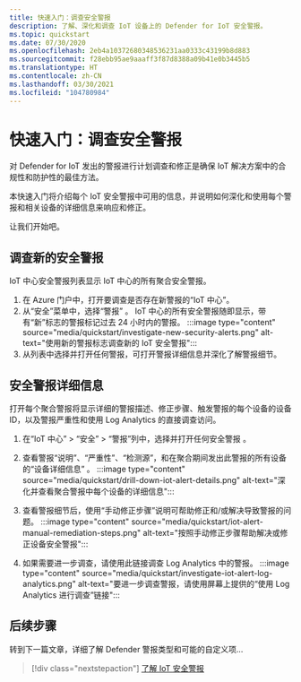 ```yaml
---
title: 快速入门：调查安全警报
description: 了解、深化和调查 IoT 设备上的 Defender for IoT 安全警报。
ms.topic: quickstart
ms.date: 07/30/2020
ms.openlocfilehash: 2eb4a10372680348536231aa0333c43199b8d883
ms.sourcegitcommit: f28ebb95ae9aaaff3f87d8388a09b41e0b3445b5
ms.translationtype: HT
ms.contentlocale: zh-CN
ms.lasthandoff: 03/30/2021
ms.locfileid: "104780984"
---
```

# <a name="quickstart-investigate-security-alerts"></a>快速入门：调查安全警报

对 Defender for IoT 发出的警报进行计划调查和修正是确保 IoT 解决方案中的合规性和防护性的最佳方法。

本快速入门将介绍每个 IoT 安全警报中可用的信息，并说明如何深化和使用每个警报和相关设备的详细信息来响应和修正。 

让我们开始吧。 


## <a name="investigate-new-security-alerts"></a>调查新的安全警报

IoT 中心安全警报列表显示 IoT 中心的所有聚合安全警报。 

1. 在 Azure 门户中，打开要调查是否存在新警报的“IoT 中心”。
1. 从“安全”菜单中，选择“警报” 。 IoT 中心的所有安全警报随即显示，带有“新”标志的警报标记过去 24 小时内的警报。
:::image type="content" source="media/quickstart/investigate-new-security-alerts.png" alt-text="使用新的警报标志调查新的 IoT 安全警报":::
1. 从列表中选择并打开任何警报，可打开警报详细信息并深化了解警报细节。 

## <a name="security-alert-details"></a>安全警报详细信息

打开每个聚合警报将显示详细的警报描述、修正步骤、触发警报的每个设备的设备 ID，以及警报严重性和使用 Log Analytics 的直接调查访问。 

1. 在“IoT 中心” > “安全” > “警报”列中，选择并打开任何安全警报  。 
1. 查看警报“说明”、“严重性”、“检测源”，和在聚合期间发出此警报的所有设备的“设备详细信息”   。
:::image type="content" source="media/quickstart/drill-down-iot-alert-details.png" alt-text="深化并查看聚合警报中每个设备的详细信息"::: 
1. 查看警报细节后，使用“手动修正步骤”说明可帮助修正和/或解决导致警报的问题。 
:::image type="content" source="media/quickstart/iot-alert-manual-remediation-steps.png" alt-text="按照手动修正步骤帮助解决或修正设备安全警报":::

1. 如果需要进一步调查，请使用此链接调查 Log Analytics 中的警报。 
:::image type="content" source="media/quickstart/investigate-iot-alert-log-analytics.png" alt-text="要进一步调查警报，请使用屏幕上提供的“使用 Log Analytics 进行调查”链接":::

## <a name="next-steps"></a>后续步骤

转到下一篇文章，详细了解 Defender 警报类型和可能的自定义项…

> [!div class="nextstepaction"]
> [了解 IoT 安全警报](concept-security-alerts.md)
